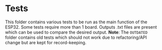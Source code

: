 # Tests

This folder contains various tests to be run as the main function of the ESP32. Some tests require more than 1 board. Outputs .txt files are present which can be used to compare the desired output. **Note**: The `OUTDATED` folder contains old tests which should not work due to refactoring/API change but are kept for record-keeping.